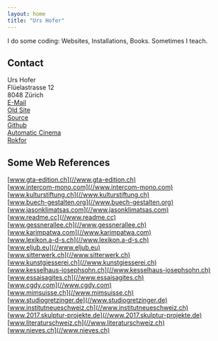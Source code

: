 ```yaml
---
layout: home
title: "Urs Hofer"
---
```


I do some coding: Websites, Installations, Books. Sometimes I teach.


Contact
-------

Urs Hofer  
Flüelastrasse 12  
8048 Zürich  
[E-Mail](mailto:cut@automatic-cinema.com)  
[Old Site](//legacy.urshofer.ch)  
[Source](//github.com/urshofer/urshofer.ch)  
[Github](//www.github.com/urshofer)  
[Automatic Cinema](//www.automatic-cinema.com)  
[Rokfor](//www.rokfor.ch)


Some Web References
-------------------

[www.gta-edition.ch](//www.gta-edition.ch)  
[www.intercom-mono.com](//www.intercom-mono.com)  
[www.kulturstiftung.ch](//www.kulturstiftung.ch)  
[www.buech-gestalten.org](//www.buech-gestalten.org)  
[www.jasonklimatsas.com](//www.jasonklimatsas.com)  
[www.readme.cc](//www.readme.cc)  
[www.gessnerallee.ch](//www.gessnerallee.ch)  
[www.karimpatwa.com](//www.karimpatwa.com)  
[www.lexikon.a-d-s.ch](//www.lexikon.a-d-s.ch)  
[www.eljub.eu](//www.eljub.eu)  
[www.sitterwerk.ch](//www.sitterwerk.ch)  
[www.kunstgiesserei.ch](//www.kunstgiesserei.ch)  
[www.kesselhaus-josephsohn.ch](//www.kesselhaus-josephsohn.ch)  
[www.essaisagites.ch](//www.essaisagites.ch)  
[www.cgdy.com](//www.cgdy.com)  
[www.mimsuisse.ch](//www.mimsuisse.ch)  
[www.studiogretzinger.de](//www.studiogretzinger.de)  
[www.institutneueschweiz.ch](//www.institutneueschweiz.ch)  
[www.2017.skulptur-projekte.de](//www.2017.skulptur-projekte.de)  
[www.literaturschweiz.ch](//www.literaturschweiz.ch)  
[www.nieves.ch](//www.nieves.ch)  
